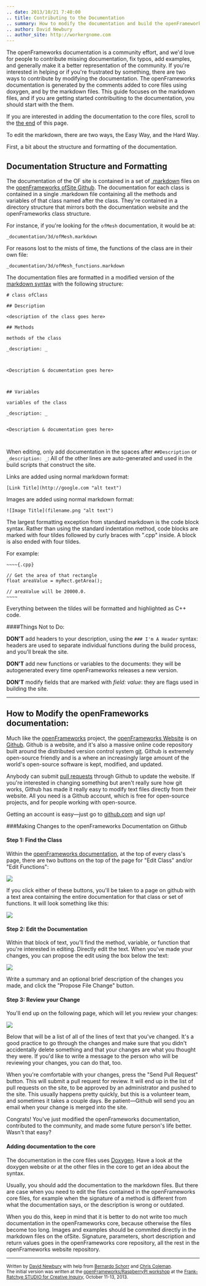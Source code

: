 ```yaml
---
.. date: 2013/10/21 7:40:00
.. title: Contributing to the Documentation
.. summary: How to modify the documentation and build the openFrameworks website
.. author: David Newbury
.. author_site: http://workergnome.com
---
```


The openFrameworks documentation is a community effort, and we'd love for people to contribute missing documentation, fix typos, add examples, and generally make it a better representation of the community.   If you're interested in helping or if you're frustrated by something, there are two ways to contribute by modifying the documentation.
The openFrameworks documentation is generated by the comments added to core files using doxygen, and by the markdown files. This guide focuses on the markdown files, and if you are getting started contribuiting to the documentation, you should start with the them.

If you are interested in adding the documentation to the core files, scroll to the [the end](#adding-documentation-to-the-core) of this page.

To edit the markdown, there are two ways, the Easy Way, and the Hard Way.

First, a bit about the structure and formatting of the documentation.

## Documentation Structure and Formatting

The documentation of the OF site is contained in a set of [.markdown](http://daringfireball.net/projects/markdown/syntax) files on the [openFrameworks ofSite Github](https://github.com/openframeworks/ofSite/).  The documentation for each class is contained in a single .markdown file containing all the methods and variables of that class named after the class.  They're contained in a directory structure that mirrors both the documentation website and the openFrameworks class structure.

For instance, if you're looking for the ``ofMesh`` documentation, it would be at:

    _documentation/3d/ofMesh.markdown

For reasons lost to the mists of time, the functions of the class are in their own file:

    _documentation/3d/ofMesh_functions.markdown


The documentation files are formatted in a modified version of the [markdown syntax](http://daringfireball.net/projects/markdown/syntax) with the following structure:

```
# class ofClass

## Description

<description of the class goes here>

## Methods

methods of the class

_description: _



<Description & documentation goes here>



## Variables

variables of the class

_description: _


<Description & documentation goes here>



```

When editing, only add documentation in the spaces after ``##Description`` or ``_description: _``:  All of the other lines are auto-generated and used in the build scripts that construct the site.  


Links are added using normal markdown format:

    [Link Title](http://google.com "alt text")

Images are added using normal markdown format:

    ![Image Title](filename.png "alt text")

The largest formatting exception from standard markdown is the code block syntax. Rather than using the standard indentation method,  code blocks are marked with four tildes followed by curly braces with ".cpp" inside.   A block is also ended with four tildes.

For example:

    ~~~~{.cpp}
    
    // Get the area of that rectangle
    float areaValue = myRect.getArea();
    
    // areaValue will be 20000.0.
    ~~~~

Everything between the tildes will be formatted and highlighted as C++ code.

####Things Not to Do:

**DON'T** add headers to your description, using the ``### I'm A Header`` syntax: headers are used to separate individual functions during the build process, and you'll break the site. 

**DON'T** add new functions or variables to the documents: they will be autogenerated every time openFrameworks releases a new version.  

**DON'T** modify fields that are marked with _field: value_: they are flags used in building the site.

----

## How to Modify the openFrameworks documentation:

Much like the [openFrameworks](https://github.com/openframeworks/openFrameworks) project, the [openFrameworks Website](/) is on [Github](https://github.com/openframeworks/ofSite).  Github is a website, and it's also a massive online code repository built around the distributed version control system [git](http://git-scm.com).  Github is extremely open-source friendly and is a where an increasingly large amount of the world's open-source software is kept, modified, and updated.


Anybody can submit [pull requests](https://help.github.com/articles/using-pull-requests) through Github to update the website.   If you're interested in changing something but aren't really sure how git works, Github has made it really easy to modify text files directly from their website.  All you need is a Github account, which is free for open-source projects, and for people working with open-source.  

Getting an account is easy—just go to [github.com](https://github.com) and sign up!

###Making Changes to the openFrameworks Documentation on Github

#### Step 1:  Find the Class

Within the [ openFrameworks documentation](/documentation/), at the top of every class's page, there are two buttons on the top of the page for "Edit Class" and/or "Edit Functions":

![](editclass.png)

If you click either of these buttons, you'll be taken to a page on github with a text area containing the entire documentation for that class or set of functions.  It will look something like this:

![](editscreen.png)

#### Step 2:  Edit the Documentation

Within that block of text, you'll find the method, variable, or function that you're interested in editing.  Directly edit the text.  When you've made your changes, you can propose the edit using the box below the text:

![](edit_save.png)

Write a summary and an optional brief description of the changes you made, and click the "Propose File Change" button.

#### Step 3:  Review your Change

You'll end up on the following page, which will let you review your changes:

![](review.png)

Below that will be a list of all of the lines of text that you've changed.   It's a good practice to go through the changes and make sure that you didn't accidentally delete something and that your changes are what you thought they were.  If you'd like to write a message to the person who will be reviewing your changes, you can do that, too.

When you're comfortable with your changes, press the "Send Pull Request" button.  This will submit a pull request for review.  It will end up in the list of pull requests on the site, to be approved by an administrator and pushed to the site.   This usually happens pretty quickly, but this is a volunteer team, and sometimes it takes a couple days.  Be patient—Github will send you an email when your change is merged into the site.


Congrats!  You've just modified the openFrameworks documentation, contributed to the community, and made some future person's life better. Wasn't that easy?

#### Adding documentation to the core

The documentation in the core files uses [Doxygen](http://www.stack.nl/~dimitri/doxygen/). Have a look at the doxygen website or at the other files in the core to get an idea about the syntax.

Usually, you should add the documentation to the markdown files. But there are case when you need to edit the files contained in the openFrameworks core files, for example when the signature of a method is different from what the documentation says, or the description is wrong or outdated.

When you do this, keep in mind that it is better to do not write too much documentation in the openFrameworks core, because otherwise the files become too long. Images and examples should be commited directly in the markdown files on the ofSite. Signature, parameters, short description and return values goes in the openFrameworks core repository, all the rest in the openFrameworks website repository.



    
----

<small>Written by [David Newbury](https://twitter.com/workergnome) with help from [Bernardo Schorr](https://twitter.com/bernardoschorr) and [Chris Coleman](https://twitter.com/digitalcoleman).</small>  
<small>The initial version was written at the [openFrameworks/RaspberryPI workshop](http://studioforcreativeinquiry.org/events/creative-coding-on-the-raspberry-pi-with-openframeworks) at the [Frank-Ratchye STUDIO for Creative Inquiry](http://studioforcreativeinquiry.org), October 11-13, 2013.</small>
